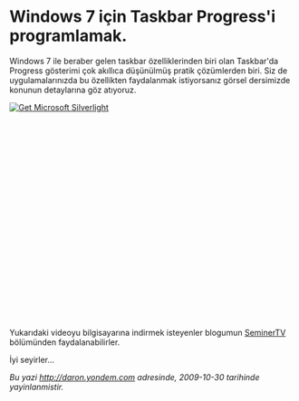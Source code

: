 # Windows 7 için Taskbar Progress'i programlamak.
Windows 7 ile beraber gelen taskbar özelliklerinden biri olan Taskbar'da
Progress gösterimi çok akıllıca düşünülmüş pratik çözümlerden biri. Siz
de uygulamalarınızda bu özellikten faydalanmak istiyorsanız görsel
dersimizde konunun detaylarına göz atıyoruz.

<div style="width:512px;height:384px;">

[![Get Microsoft
Silverlight](http://go2.microsoft.com/fwlink/?LinkId=108181)](http://go2.microsoft.com/fwlink/?LinkID=124807)

</div>

Yukarıdaki videoyu bilgisayarına indirmek isteyenler blogumun
[SeminerTV](http://daron.yondem.com/tr/formatpage.aspx?path=seminertv.format.html#GorselDersler)
bölümünden faydalanabilirler.

İyi seyirler...



*Bu yazi http://daron.yondem.com adresinde, 2009-10-30 tarihinde yayinlanmistir.*

